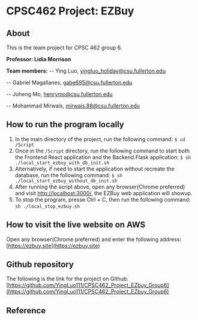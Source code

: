 # CPSC462 Project: EZBuy

## About

This is the team project for CPSC 462 group 6.

**Professor: Lidia Morrison**

**Team members:**
-- Ying Luo, yingluo_holiday@csu.fullerton.edu

-- Gabriel Magallanes, gabe695@csu.fullerton.edu

-- Juheng Mo, henrymo@csu.fullerton.edu

-- Mohammad Mirwais, mirwais.88@csu.fullerton.edu

## How to run the program locally

1. In the main directory of the project, run the following command:
   `$ cd /Script`
2. Once in the `/Script` directory, run the following command to start both the Frontend React application and the Backend Flask application:
   `$ sh ./local_start_ezbuy_with_db_init.sh`
3. Alternatively, if need to start the application without recreate the database, run the following command:
   `$ sh ./local_start_ezbuy_without_db_init.sh`
4. After running the script above, open any browser(Chrome preferred) and visit [http://localhost:3000/](http://localhost:3000/), the EZBuy web application will showup.
5. To stop the program, presse Ctrl + C, then run the following command:
   `sh ./local_stop_ezbuy.sh`

## How to visit the live website on AWS

Open any browser(Chrome preferred) and enter the following address:
[https://ezbuy.site](https://ezbuy.site)

## Github repository

The following is the link for the project on Github:
[https://github.com/YingLuo111/CPSC462_Project_EZbuy_Group6](https://github.com/YingLuo111/CPSC462_Project_EZbuy_Group6)

## Reference
